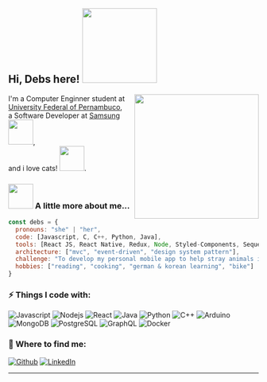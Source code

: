 
<h2> Hi, Debs here! <img src="https://media.giphy.com/media/Kxu2275kzosJC98kQg/giphy.gif" width="150"></h2>
<img align='right' src="https://media.giphy.com/media/VEbNmD8OuAKnAO04Nw/giphy.gif" width="250">
<p>I'm a Computer Enginner student at <a href="http://www.ufpe.br">University Federal of Pernambuco</a>, <br>a Software Developer at <a href="https://www.samsung.com/br/">Samsung</a><img src="https://media.giphy.com/media/WUlplcMpOCEmTGBtBW/giphy.gif" width="50">, <br>
and i love cats! <img src="https://media.giphy.com/media/lRY8EdPwIbp9O16qTW/giphy.gif" width="50">.
</p>




### <img src="https://media.giphy.com/media/VgCDAzcKvsR6OM0uWg/giphy.gif" width="50"> A little more about me...  

```javascript
const debs = {
  pronouns: "she" | "her",
  code: [Javascript, C, C++, Python, Java],
  tools: [React JS, React Native, Redux, Node, Styled-Components, Sequelize],
  architecture: ["mvc", "event-driven", "design system pattern"],
  challenge: "To develop my personal mobile app to help stray animals in need",
  hobbies: ["reading", "cooking", "german & korean learning", "bike"]
}
```

<h3>⚡ Things I code with:</h3>
<p> <img alt="Javascript" src="https://img.shields.io/badge/-Javascript-F7DF1E?style=flat-square&logo=javascript&color=black" /> 
    <img alt="Nodejs" src="https://img.shields.io/badge/-Nodejs-339933?style=flat-square&logo=Node.js&logoColor=white" /> 
    <img alt="React" src="https://img.shields.io/badge/-React-black?style=flat-square&logo=react" /> 
    <img alt="Java" src="https://img.shields.io/badge/-Java-red?style=flat-square&logo=java" />
    <img alt="Python" src="https://img.shields.io/badge/-Python-3776AB?style=flat-square&logo=python&logoColor=white" />
    <img alt="C++" src="https://img.shields.io/badge/-C++-00599C?style=flat-square&logo=c++&logoColor=white" />
    <img alt="Arduino" src="https://img.shields.io/badge/-Arduino-00979D?style=flat-square&logo=arduino&logoColor=white" />
    <img alt="MongoDB" src="https://img.shields.io/badge/-MongoDB-47A248?style=flat-square&logo=mongodb&logoColor=white" /> 
    <img alt="PostgreSQL" src="https://img.shields.io/badge/-PostgreSQL-336791?style=flat-square&logo=postgresql" /> 
    <img alt="GraphQL" src="https://img.shields.io/badge/-GraphQL-E10098?style=flat-square&logo=graphql" />  
    <img alt="Docker" src="https://img.shields.io/badge/-Docker-2496ED?style=flat-square&logo=docker&logoColor=white" />
</p>

<h3>👋 Where to find me:</h3>
<p><a href="https://github.com/debfdias" target="_blank"><img alt="Github" src="https://img.shields.io/badge/GitHub-%2312100E.svg?&style=for-the-badge&logo=Github&logoColor=white" /></a> <a href="https://www.linkedin.com/in/debfdias" target="_blank"><img alt="LinkedIn" src="https://img.shields.io/badge/linkedin-%230077B5.svg?&style=for-the-badge&logo=linkedin&logoColor=white" /> </a>
</p>



---
